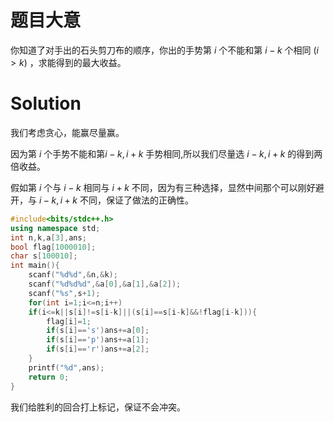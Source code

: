 # 题目大意
你知道了对手出的石头剪刀布的顺序，你出的手势第 $i$ 个不能和第 $i-k$ 个相同 $(i>k)$ ，求能得到的最大收益。

# Solution

我们考虑贪心，能赢尽量赢。

因为第 $i$ 个手势不能和第$i-k,i+k$ 手势相同,所以我们尽量选 $i-k,i+k$ 的得到两倍收益。

假如第 $i$ 个与 $i-k$ 相同与 $i+k$ 不同，因为有三种选择，显然中间那个可以刚好避开，与 $i-k,i+k$ 不同，保证了做法的正确性。


```cpp
#include<bits/stdc++.h>
using namespace std;
int n,k,a[3],ans;
bool flag[1000010];
char s[100010];
int main(){
	scanf("%d%d",&n,&k);
	scanf("%d%d%d",&a[0],&a[1],&a[2]);
	scanf("%s",s+1);
	for(int i=1;i<=n;i++)
	if(i<=k||s[i]!=s[i-k]||(s[i]==s[i-k]&&!flag[i-k])){
		flag[i]=1;
		if(s[i]=='s')ans+=a[0];
		if(s[i]=='p')ans+=a[1];
		if(s[i]=='r')ans+=a[2];
	}
	printf("%d",ans);
	return 0;
}
```
我们给胜利的回合打上标记，保证不会冲突。